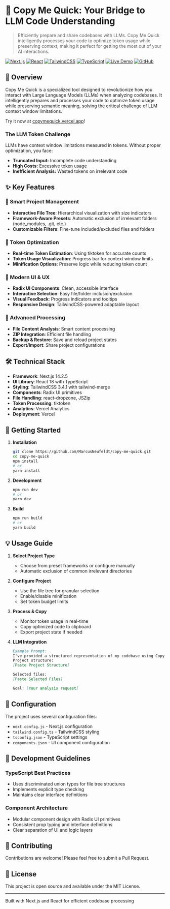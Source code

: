 # 🚀 Copy Me Quick: Your Bridge to LLM Code Understanding

> Efficiently prepare and share codebases with LLMs. Copy Me Quick intelligently processes your code to optimize token usage while preserving context, making it perfect for getting the most out of your AI interactions.

[![Next.js](https://img.shields.io/badge/Next.js-14.2.5-black.svg)](https://nextjs.org/)
[![React](https://img.shields.io/badge/React-18.0+-61dafb.svg)](https://reactjs.org/)
[![TailwindCSS](https://img.shields.io/badge/TailwindCSS-3.4.1-38bdf8.svg)](https://tailwindcss.com/)
[![TypeScript](https://img.shields.io/badge/TypeScript-5.0+-blue.svg)](https://www.typescriptlang.org/)
[![Live Demo](https://img.shields.io/badge/demo-online-green.svg)](https://copymequick.vercel.app/)
[![GitHub](https://img.shields.io/badge/github-repo-black.svg)](https://github.com/MarcusNeufeldt/copy-me-quick)

## 📖 Overview

Copy Me Quick is a specialized tool designed to revolutionize how you interact with Large Language Models (LLMs) when analyzing codebases. It intelligently prepares and processes your code to optimize token usage while preserving semantic meaning, solving the critical challenge of LLM context window limitations.

Try it now at [copymequick.vercel.app](https://copymequick.vercel.app/)!

### The LLM Token Challenge
LLMs have context window limitations measured in tokens. Without proper optimization, you face:
- **Truncated Input:** Incomplete code understanding
- **High Costs:** Excessive token usage
- **Inefficient Analysis:** Wasted tokens on irrelevant code

## ✨ Key Features

### 📁 Smart Project Management
- **Interactive File Tree**: Hierarchical visualization with size indicators
- **Framework-Aware Presets**: Automatic exclusion of irrelevant folders (node_modules, .git, etc.)
- **Customizable Filters**: Fine-tune included/excluded files and folders

### 🔢 Token Optimization
- **Real-time Token Estimation**: Using tiktoken for accurate counts
- **Token Usage Visualization**: Progress bar for context window limits
- **Minification Options**: Preserve logic while reducing token count

### 🎨 Modern UI & UX
- **Radix UI Components**: Clean, accessible interface
- **Interactive Selection**: Easy file/folder inclusion/exclusion
- **Visual Feedback**: Progress indicators and tooltips
- **Responsive Design**: TailwindCSS-powered adaptable layout

### 🔄 Advanced Processing
- **File Content Analysis**: Smart content processing
- **ZIP Integration**: Efficient file handling
- **Backup & Restore**: Save and reload project states
- **Export/Import**: Share project configurations

## 🛠️ Technical Stack

- **Framework**: Next.js 14.2.5
- **UI Library**: React 18 with TypeScript
- **Styling**: TailwindCSS 3.4.1 with tailwind-merge
- **Components**: Radix UI primitives
- **File Handling**: react-dropzone, JSZip
- **Token Processing**: tiktoken
- **Analytics**: Vercel Analytics
- **Deployment**: Vercel

## 🚀 Getting Started

1. **Installation**
   ```bash
   git clone https://github.com/MarcusNeufeldt/copy-me-quick.git
   cd copy-me-quick
   npm install
   # or
   yarn install
   ```

2. **Development**
   ```bash
   npm run dev
   # or
   yarn dev
   ```

3. **Build**
   ```bash
   npm run build
   # or
   yarn build
   ```

## 💡 Usage Guide

1. **Select Project Type**
   - Choose from preset frameworks or configure manually
   - Automatic exclusion of common irrelevant directories

2. **Configure Project**
   - Use the file tree for granular selection
   - Enable/disable minification
   - Set token budget limits

3. **Process & Copy**
   - Monitor token usage in real-time
   - Copy optimized code to clipboard
   - Export project state if needed

4. **LLM Integration**
   ```markdown
   Example Prompt:
   I've provided a structured representation of my codebase using Copy Me Quick.
   Project structure:
   [Paste Project Structure]
   
   Selected files:
   [Paste Selected Files]
   
   Goal: [Your analysis request]
   ```

## 🔧 Configuration

The project uses several configuration files:
- `next.config.js` - Next.js configuration
- `tailwind.config.ts` - TailwindCSS styling
- `tsconfig.json` - TypeScript settings
- `components.json` - UI component configuration

## 📝 Development Guidelines

### TypeScript Best Practices
- Uses discriminated union types for file tree structures
- Implements explicit type checking
- Maintains clear interface definitions

### Component Architecture
- Modular component design with Radix UI primitives
- Consistent prop typing and interface definitions
- Clear separation of UI and logic layers

## 🤝 Contributing

Contributions are welcome! Please feel free to submit a Pull Request.

## 📄 License

This project is open source and available under the MIT License.

---

Built with Next.js and React for efficient codebase processing
